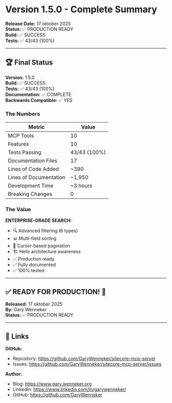 # Version 1.5.0 - Complete Summary

**Release Date:** 17 oktober 2025  
**Status:** ✅ PRODUCTION READY  
**Build:** ✅ SUCCESS  
**Tests:** ✅ 43/43 (100%)

---

## 🏆 Final Status

**Version:** 1.5.0  
**Build:** ✅ SUCCESS  
**Tests:** ✅ 43/43 (100%)  
**Documentation:** ✅ COMPLETE  
**Backwards Compatible:** ✅ YES  

### The Numbers

| Metric | Value |
|--------|-------|
| MCP Tools | 10 |
| Features | 10 |
| Tests Passing | 43/43 (100%) |
| Documentation Files | 17 |
| Lines of Code Added | ~390 |
| Lines of Documentation | ~1,950 |
| Development Time | ~3 hours |
| Breaking Changes | 0 |

### The Value

**ENTERPRISE-GRADE SEARCH:**
- 🔍 Advanced filtering (6 types)
- 📊 Multi-field sorting
- 📄 Cursor-based pagination
- 🏗️ Helix architecture awareness
- ✅ Production ready
- ✅ Fully documented
- ✅ 100% tested

---

## ✅ READY FOR PRODUCTION! 🚀

**Released:** 17 oktober 2025  
**By:** Gary Wenneker  
**Status:** ✅ PRODUCTION READY

---

## 🔗 Links

**GitHub:**
- Repository: https://github.com/GaryWenneker/sitecore-mcp-server
- Issues: https://github.com/GaryWenneker/sitecore-mcp-server/issues

**Author:**
- Blog: https://www.gary.wenneker.org
- LinkedIn: https://www.linkedin.com/in/garywenneker/
- GitHub: https://github.com/GaryWenneker